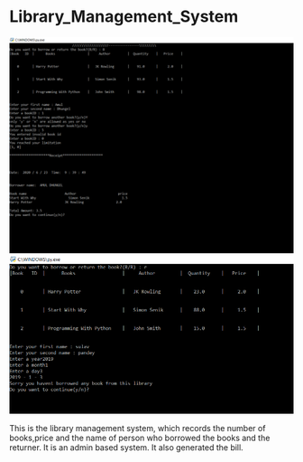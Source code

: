 # Library_Management_System
<img src="Screenshots/SS1.PNG">
<img src="Screenshots/SS2.png">

This is the library management system, which records the number of books,price and the name of person
who borrowed the books and the returner. It is an admin based system. It also generated the bill.
